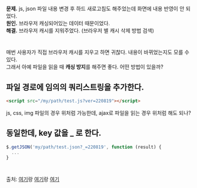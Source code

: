 **문제.** js, json 파일 내용 변경 후 하드 새로고침도 해주었는데 화면에 내용 반영이 안 되었다.  
**원인.** 브라우저 캐싱되어있는 데이터 때문이었다.  
**해결.** 브라우저 캐시를 지워주었다. (브라우저 별 캐시 삭제 방법 검색)
#
매번 사용자가 직접 브라우저 캐시를 지우고 하면 귀찮다. 내용이 바뀌었는지도 모를 수 있다.  
그래서 아예 파일을 읽을 때 **캐싱 방지**를 해주면 좋다. 어떤 방법이 있을까?
## 파일 경로에 임의의 쿼리스트링을 추가한다.
```html
<script src="/my/path/test.js?ver=220819"></script>
```
js, css, img 파일의 경우 위처럼 가능한데, ajax로 파일을 읽는 경우 위처럼 해도 되나?
## 동일한데, key 값을 _ 로 한다.
```js
$.getJSON('my/path/test.json?_=220819', function (result) {
  ...
}
```
#
출처: [여기](https://junjunrecord.tistory.com/82)랑 [여기](https://computersj.tistory.com/entry/ajax-cache-%EC%98%B5%EC%85%98)랑 [여기](https://mayaul.tistory.com/53)
